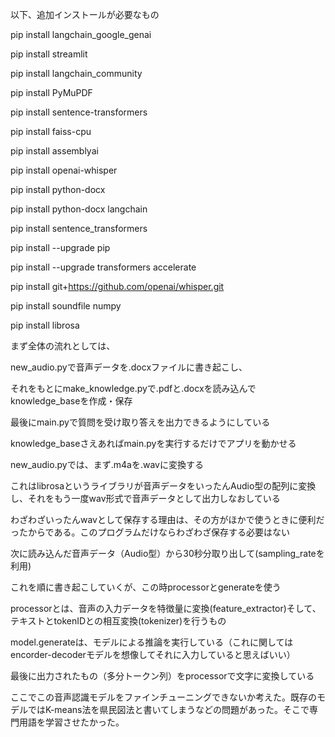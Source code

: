 以下、追加インストールが必要なもの

pip install langchain_google_genai

pip install streamlit

pip install langchain_community

pip install PyMuPDF

pip install sentence-transformers

pip install faiss-cpu

pip install assemblyai

pip install openai-whisper

pip install python-docx

pip install python-docx langchain

pip install sentence_transformers

pip install --upgrade pip

pip install --upgrade transformers accelerate

pip install git+https://github.com/openai/whisper.git

pip install soundfile numpy

pip install librosa


まず全体の流れとしては、

new_audio.pyで音声データを.docxファイルに書き起こし、

それをもとにmake_knowledge.pyで.pdfと.docxを読み込んでknowledge_baseを作成・保存

最後にmain.pyで質問を受け取り答えを出力できるようにしている

knowledge_baseさえあればmain.pyを実行するだけでアプリを動かせる

new_audio.pyでは、まず.m4aを.wavに変換する

これはlibrosaというライブラリが音声データをいったんAudio型の配列に変換し、それをもう一度wav形式で音声データとして出力しなおしている

わざわざいったんwavとして保存する理由は、その方がほかで使うときに便利だったからである。このプログラムだけならわざわざ保存する必要はない

次に読み込んだ音声データ（Audio型）から30秒分取り出して(sampling_rateを利用)

これを順に書き起こしていくが、この時processorとgenerateを使う

processorとは、音声の入力データを特徴量に変換(feature_extractor)そして、テキストとtokenIDとの相互変換(tokenizer)を行うもの

model.generateは、モデルによる推論を実行している（これに関してはencorder-decoderモデルを想像してそれに入力していると思えばいい）

最後に出力されたもの（多分トークン列）をprocessorで文字に変換している

ここでこの音声認識モデルをファインチューニングできないか考えた。既存のモデルではK-means法を県民図法と書いてしまうなどの問題があった。そこで専門用語を学習させたかった。




